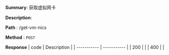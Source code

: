 **Summary**: 获取虚拟网卡

**Description**:

**Path** : /get-vm-nics

**Method** : `POST`

**Response**
| code      | Description |
| ----------- | ----------- |
|  200   |       |
|  400   |       |

